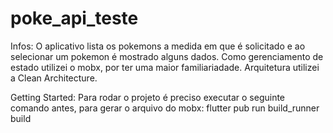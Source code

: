 # poke_api_teste

Infos:
O aplicativo lista os pokemons a medida em que é solicitado e ao selecionar um pokemon é mostrado alguns dados.
Como gerenciamento de estado utilizei o mobx, por ter uma maior familiariadade.
Arquitetura utilizei a Clean Architecture.

Getting Started:
Para rodar o projeto é preciso executar o seguinte comando antes, para gerar o arquivo do mobx:
flutter pub run build_runner build
